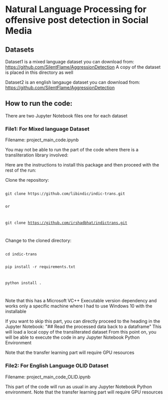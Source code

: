 # Natural Language Processing for offensive post detection in Social Media

## Datasets
Dataset1 is a mixed language dataset you can download from:
https://github.com/SilentFlame/AggressionDetection 
A copy of the dataset is placed in this directory as well

Dataset2 is an english langauge dataset you can download from:
https://github.com/SilentFlame/AggressionDetection 

## How to run the code:
There are two Jupyter Notebook files one for each dataset
### File1: For Mixed language Dataset
Filename: project_main_code.ipynb

You may not be able to run the part of the code where there is a transliteration library involved:

Here are the instructions to install this package and then proceed with the rest of the run:

Clone the repository:

<code>
git clone https://github.com/libindic/indic-trans.git

or
  
git clone https://github.com/irshadbhat/indictrans.git

</code>

Change to the cloned directory:

<code>
cd indic-trans
  
pip install -r requirements.txt
  
python install .
  
</code>

Note that this has a Microsoft VC++ Executable version dependency and works only a specific machine where I had to use Windows 10 with the installable

If you want to skip this part, you can directly proceed to the heading in the Jupyter Notebook: "## Read the processed data back to a dataframe"
This will load a local copy of the transliterated dataset
From this point on, you will be able to execute the code in any Jupyter Notebook Python Environment

Note that the transfer learning part will require GPU resources

### File2: For English Language OLID Dataset
Filename: project_main_code_OLID.ipynb

This part of the code will run as usual in any Jupyter Notebook Python environment.
Note that the transfer learning part will require GPU resources



